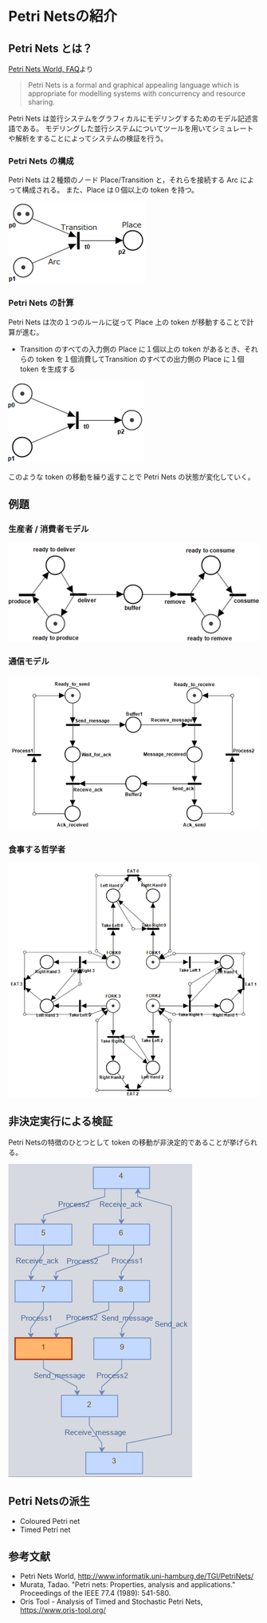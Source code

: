 # Petri Netsの紹介
## Petri Nets とは？
[Petri Nets World, FAQ](http://www.informatik.uni-hamburg.de/TGI/PetriNets/faq/)より

> Petri Nets is a formal and graphical appealing language which is appropriate for modelling systems with concurrency and resource sharing.

Petri Nets は並行システムをグラフィカルにモデリングするためのモデル記述言語である。
モデリングした並行システムについてツールを用いてシミュレートや解析をすることによってシステムの検証を行う。

### Petri Nets の構成
Petri Nets は２種類のノード Place/Transition と，それらを接続する Arc によって構成される。
また、Place は０個以上の token を持つ。

![](./img/pn0.PNG)

### Petri Nets の計算
Petri Nets は次の１つのルールに従って Place 上の token が移動することで計算が進む。

- Transition のすべての入力側の Place に１個以上の token があるとき、それらの token を１個消費してTransition のすべての出力側の Place に１個 token を生成する

![](./img/pn1.PNG)

このような token の移動を繰り返すことで Petri Nets の状態が変化していく。

## 例題
### 生産者 / 消費者モデル
![](./img/prod-cons.PNG)

### 通信モデル
![](./img/simpl-com.PNG)

### 食事する哲学者
![](./img/phi.PNG)

## 非決定実行による検証
Petri Netsの特徴のひとつとして token の移動が非決定的であることが挙げられる。

![](./img/statespace.PNG)

## Petri Netsの派生
- Coloured Petri net
- Timed Petri net

## 参考文献
- Petri Nets World, http://www.informatik.uni-hamburg.de/TGI/PetriNets/
- Murata, Tadao. "Petri nets: Properties, analysis and applications." Proceedings of the IEEE 77.4 (1989): 541-580.
- Oris Tool - Analysis of Timed and Stochastic Petri Nets, https://www.oris-tool.org/
